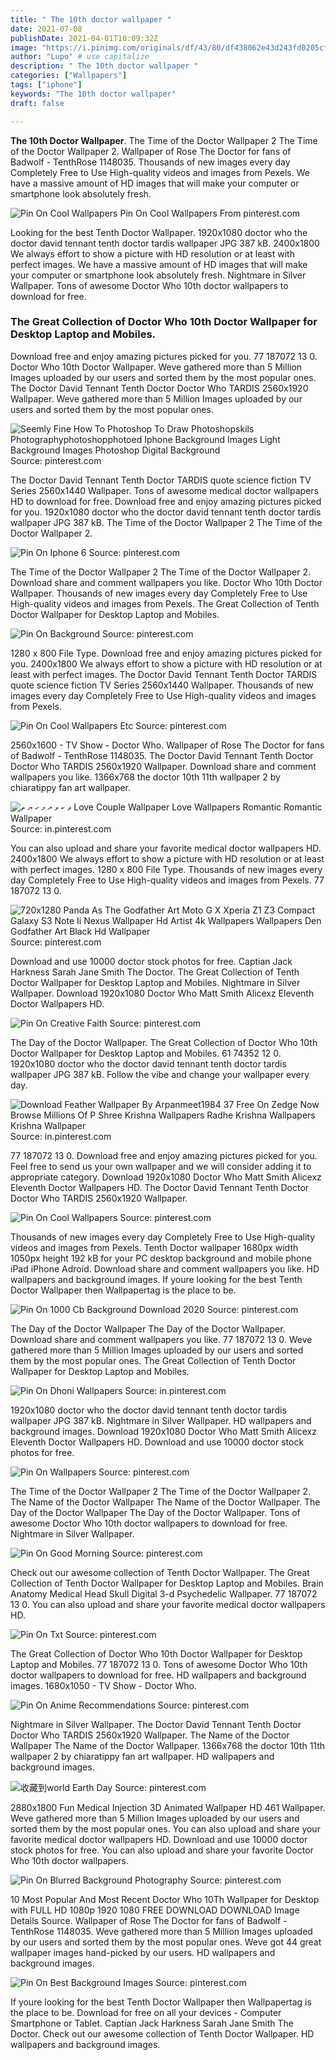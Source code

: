 ```yaml
---
title: " The 10th doctor wallpaper "
date: 2021-07-08
publishDate: 2021-04-01T10:09:32Z
image: "https://i.pinimg.com/originals/df/43/80/df438062e43d243fd0205cfea646906b.jpg"
author: "Lupo" # use capitalize
description: " The 10th doctor wallpaper "
categories: ["Wallpapers"]
tags: ["iphone"]
keywords: "The 10th doctor wallpaper"
draft: false

---
```



**The 10th Doctor Wallpaper**. The Time of the Doctor Wallpaper 2 The Time of the Doctor Wallpaper 2. Wallpaper of Rose The Doctor for fans of Badwolf - TenthRose 1148035. Thousands of new images every day Completely Free to Use High-quality videos and images from Pexels. We have a massive amount of HD images that will make your computer or smartphone look absolutely fresh.

![Pin On Cool Wallpapers](https://i.pinimg.com/originals/b6/36/32/b63632f8b1486599d05d9f45d2b363d0.png "Pin On Cool Wallpapers")
Pin On Cool Wallpapers From pinterest.com


Looking for the best Tenth Doctor Wallpaper. 1920x1080 doctor who the doctor david tennant tenth doctor tardis wallpaper JPG 387 kB. 2400x1800 We always effort to show a picture with HD resolution or at least with perfect images. We have a massive amount of HD images that will make your computer or smartphone look absolutely fresh. Nightmare in Silver Wallpaper. Tons of awesome Doctor Who 10th doctor wallpapers to download for free.

### The Great Collection of Doctor Who 10th Doctor Wallpaper for Desktop Laptop and Mobiles.

Download free and enjoy amazing pictures picked for you. 77 187072 13 0. Doctor Who 10th Doctor Wallpaper. Weve gathered more than 5 Million Images uploaded by our users and sorted them by the most popular ones. The Doctor David Tennant Tenth Doctor Doctor Who TARDIS 2560x1920 Wallpaper. Weve gathered more than 5 Million Images uploaded by our users and sorted them by the most popular ones.


![Seemly Fine How To Photoshop To Draw Photoshopskils Photographyphotoshopphotoed Iphone Background Images Light Background Images Photoshop Digital Background](https://i.pinimg.com/736x/5b/fd/37/5bfd379ca788a0f32aeb3b3f88c12f97.jpg "Seemly Fine How To Photoshop To Draw Photoshopskils Photographyphotoshopphotoed Iphone Background Images Light Background Images Photoshop Digital Background")
Source: pinterest.com

The Doctor David Tennant Tenth Doctor TARDIS quote science fiction TV Series 2560x1440 Wallpaper. Tons of awesome medical doctor wallpapers HD to download for free. Download free and enjoy amazing pictures picked for you. 1920x1080 doctor who the doctor david tennant tenth doctor tardis wallpaper JPG 387 kB. The Time of the Doctor Wallpaper 2 The Time of the Doctor Wallpaper 2.

![Pin On Iphone 6](https://i.pinimg.com/originals/6f/ed/1f/6fed1f5c47df6f476bcfcaa758ef768f.jpg "Pin On Iphone 6")
Source: pinterest.com

The Time of the Doctor Wallpaper 2 The Time of the Doctor Wallpaper 2. Download share and comment wallpapers you like. Doctor Who 10th Doctor Wallpaper. Thousands of new images every day Completely Free to Use High-quality videos and images from Pexels. The Great Collection of Tenth Doctor Wallpaper for Desktop Laptop and Mobiles.

![Pin On Background](https://i.pinimg.com/originals/af/8d/63/af8d63a477078732b79ff9d9fc60873f.jpg "Pin On Background")
Source: pinterest.com

1280 x 800 File Type. Download free and enjoy amazing pictures picked for you. 2400x1800 We always effort to show a picture with HD resolution or at least with perfect images. The Doctor David Tennant Tenth Doctor TARDIS quote science fiction TV Series 2560x1440 Wallpaper. Thousands of new images every day Completely Free to Use High-quality videos and images from Pexels.

![Pin On Cool Wallpapers Etc](https://i.pinimg.com/originals/03/39/a0/0339a075de4c850a6a5424e871822c42.jpg "Pin On Cool Wallpapers Etc")
Source: pinterest.com

2560x1600 - TV Show - Doctor Who. Wallpaper of Rose The Doctor for fans of Badwolf - TenthRose 1148035. The Doctor David Tennant Tenth Doctor Doctor Who TARDIS 2560x1920 Wallpaper. Download share and comment wallpapers you like. 1366x768 the doctor 10th 11th wallpaper 2 by chiaratippy fan art wallpaper.

![ވ ކ ވ އ މ ހ ޔ ތ Love Couple Wallpaper Love Wallpapers Romantic Romantic Wallpaper](https://i.pinimg.com/564x/5c/98/4f/5c984fc75dab89eb2a5645c8824d2888.jpg "ވ ކ ވ އ މ ހ ޔ ތ Love Couple Wallpaper Love Wallpapers Romantic Romantic Wallpaper")
Source: in.pinterest.com

You can also upload and share your favorite medical doctor wallpapers HD. 2400x1800 We always effort to show a picture with HD resolution or at least with perfect images. 1280 x 800 File Type. Thousands of new images every day Completely Free to Use High-quality videos and images from Pexels. 77 187072 13 0.

![720x1280 Panda As The Godfather Art Moto G X Xperia Z1 Z3 Compact Galaxy S3 Note Ii Nexus Wallpaper Hd Artist 4k Wallpapers Wallpapers Den Godfather Art Black Hd Wallpaper](https://images.wallpapersden.com/image/download/panda-as-the-godfather-art_60637_1080x1920.jpg "720x1280 Panda As The Godfather Art Moto G X Xperia Z1 Z3 Compact Galaxy S3 Note Ii Nexus Wallpaper Hd Artist 4k Wallpapers Wallpapers Den Godfather Art Black Hd Wallpaper")
Source: pinterest.com

Download and use 10000 doctor stock photos for free. Captian Jack Harkness Sarah Jane Smith The Doctor. The Great Collection of Tenth Doctor Wallpaper for Desktop Laptop and Mobiles. Nightmare in Silver Wallpaper. Download 1920x1080 Doctor Who Matt Smith Alicexz Eleventh Doctor Wallpapers HD.

![Pin On Creative Faith](https://i.pinimg.com/originals/a7/a5/4c/a7a54c4e311285efef1c69dd6a2c2ebc.jpg "Pin On Creative Faith")
Source: pinterest.com

The Day of the Doctor Wallpaper. The Great Collection of Doctor Who 10th Doctor Wallpaper for Desktop Laptop and Mobiles. 61 74352 12 0. 1920x1080 doctor who the doctor david tennant tenth doctor tardis wallpaper JPG 387 kB. Follow the vibe and change your wallpaper every day.

![Download Feather Wallpaper By Arpanmeet1984 37 Free On Zedge Now Browse Millions Of P Shree Krishna Wallpapers Radhe Krishna Wallpapers Krishna Wallpaper](https://i.pinimg.com/474x/7f/66/e8/7f66e8278638da6654e080e758f1bee0.jpg "Download Feather Wallpaper By Arpanmeet1984 37 Free On Zedge Now Browse Millions Of P Shree Krishna Wallpapers Radhe Krishna Wallpapers Krishna Wallpaper")
Source: in.pinterest.com

77 187072 13 0. Download free and enjoy amazing pictures picked for you. Feel free to send us your own wallpaper and we will consider adding it to appropriate category. Download 1920x1080 Doctor Who Matt Smith Alicexz Eleventh Doctor Wallpapers HD. The Doctor David Tennant Tenth Doctor Doctor Who TARDIS 2560x1920 Wallpaper.

![Pin On Cool Wallpapers](https://i.pinimg.com/originals/b6/36/32/b63632f8b1486599d05d9f45d2b363d0.png "Pin On Cool Wallpapers")
Source: pinterest.com

Thousands of new images every day Completely Free to Use High-quality videos and images from Pexels. Tenth Doctor wallpaper 1680px width 1050px height 192 kB for your PC desktop background and mobile phone iPad iPhone Adroid. Download share and comment wallpapers you like. HD wallpapers and background images. If youre looking for the best Tenth Doctor Wallpaper then Wallpapertag is the place to be.

![Pin On 1000 Cb Background Download 2020](https://i.pinimg.com/originals/d5/c8/7c/d5c87c9160550d386791069339bbd762.jpg "Pin On 1000 Cb Background Download 2020")
Source: pinterest.com

The Day of the Doctor Wallpaper The Day of the Doctor Wallpaper. Download share and comment wallpapers you like. 77 187072 13 0. Weve gathered more than 5 Million Images uploaded by our users and sorted them by the most popular ones. The Great Collection of Tenth Doctor Wallpaper for Desktop Laptop and Mobiles.

![Pin On Dhoni Wallpapers](https://i.pinimg.com/736x/46/10/85/46108553be9a832341c3f6d3724821d9.jpg "Pin On Dhoni Wallpapers")
Source: in.pinterest.com

1920x1080 doctor who the doctor david tennant tenth doctor tardis wallpaper JPG 387 kB. Nightmare in Silver Wallpaper. HD wallpapers and background images. Download 1920x1080 Doctor Who Matt Smith Alicexz Eleventh Doctor Wallpapers HD. Download and use 10000 doctor stock photos for free.

![Pin On Wallpapers](https://i.pinimg.com/originals/6b/e6/f9/6be6f970344ffe7f750792af5fd1b5e7.jpg "Pin On Wallpapers")
Source: pinterest.com

The Time of the Doctor Wallpaper 2 The Time of the Doctor Wallpaper 2. The Name of the Doctor Wallpaper The Name of the Doctor Wallpaper. The Day of the Doctor Wallpaper The Day of the Doctor Wallpaper. Tons of awesome Doctor Who 10th doctor wallpapers to download for free. Nightmare in Silver Wallpaper.

![Pin On Good Morning](https://i.pinimg.com/originals/19/57/ce/1957cea3b407a4065e365330331388ff.png "Pin On Good Morning")
Source: pinterest.com

Check out our awesome collection of Tenth Doctor Wallpaper. The Great Collection of Tenth Doctor Wallpaper for Desktop Laptop and Mobiles. Brain Anatomy Medical Head Skull Digital 3-d Psychedelic Wallpaper. 77 187072 13 0. You can also upload and share your favorite medical doctor wallpapers HD.

![Pin On Txt](https://i.pinimg.com/600x315/cc/98/fe/cc98fe89bce221d734186a107a016280.jpg "Pin On Txt")
Source: pinterest.com

The Great Collection of Doctor Who 10th Doctor Wallpaper for Desktop Laptop and Mobiles. 77 187072 13 0. Tons of awesome Doctor Who 10th doctor wallpapers to download for free. HD wallpapers and background images. 1680x1050 - TV Show - Doctor Who.

![Pin On Anime Recommendations](https://i.pinimg.com/originals/df/23/7d/df237d8c80db42d4b238003da84603cb.png "Pin On Anime Recommendations")
Source: pinterest.com

Nightmare in Silver Wallpaper. The Doctor David Tennant Tenth Doctor Doctor Who TARDIS 2560x1920 Wallpaper. The Name of the Doctor Wallpaper The Name of the Doctor Wallpaper. 1366x768 the doctor 10th 11th wallpaper 2 by chiaratippy fan art wallpaper. HD wallpapers and background images.

![收藏到world Earth Day](https://i.pinimg.com/564x/c6/0e/de/c60ede5ee9dfd0a6f99163e46006298e.jpg "收藏到world Earth Day")
Source: pinterest.com

2880x1800 Fun Medical Injection 3D Animated Wallpaper HD 461 Wallpaper. Weve gathered more than 5 Million Images uploaded by our users and sorted them by the most popular ones. You can also upload and share your favorite medical doctor wallpapers HD. Download and use 10000 doctor stock photos for free. You can also upload and share your favorite Doctor Who 10th doctor wallpapers.

![Pin On Blurred Background Photography](https://i.pinimg.com/474x/d8/8c/9a/d88c9a03e094022ba87e39c581dd643f.jpg "Pin On Blurred Background Photography")
Source: pinterest.com

10 Most Popular And Most Recent Doctor Who 10Th Wallpaper for Desktop with FULL HD 1080p 1920 1080 FREE DOWNLOAD DOWNLOAD Image Details Source. Wallpaper of Rose The Doctor for fans of Badwolf - TenthRose 1148035. Weve gathered more than 5 Million Images uploaded by our users and sorted them by the most popular ones. Weve got 44 great wallpaper images hand-picked by our users. HD wallpapers and background images.

![Pin On Best Background Images](https://i.pinimg.com/originals/df/43/80/df438062e43d243fd0205cfea646906b.jpg "Pin On Best Background Images")
Source: pinterest.com

If youre looking for the best Tenth Doctor Wallpaper then Wallpapertag is the place to be. Download for free on all your devices - Computer Smartphone or Tablet. Captian Jack Harkness Sarah Jane Smith The Doctor. Check out our awesome collection of Tenth Doctor Wallpaper. HD wallpapers and background images.

